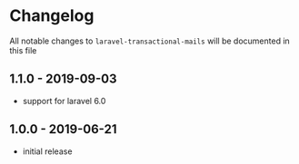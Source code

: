 # Changelog

All notable changes to `laravel-transactional-mails` will be documented in this file

## 1.1.0 - 2019-09-03

- support for laravel 6.0

## 1.0.0 - 2019-06-21

- initial release
